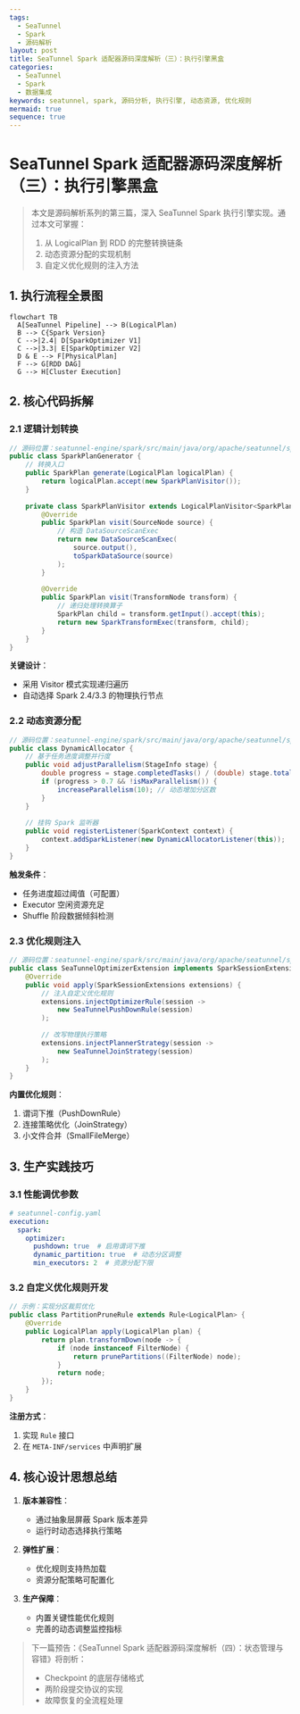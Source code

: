 ```yaml
---
tags:
  - SeaTunnel
  - Spark
  - 源码解析
layout: post
title: SeaTunnel Spark 适配器源码深度解析（三）：执行引擎黑盒
categories:
  - SeaTunnel
  - Spark
  - 数据集成
keywords: seatunnel, spark, 源码分析, 执行引擎, 动态资源, 优化规则
mermaid: true
sequence: true
---
```


# SeaTunnel Spark 适配器源码深度解析（三）：执行引擎黑盒

> 本文是源码解析系列的第三篇，深入 SeaTunnel Spark 执行引擎实现。通过本文可掌握：
>
> 1. 从 LogicalPlan 到 RDD 的完整转换链条
> 2. 动态资源分配的实现机制
> 3. 自定义优化规则的注入方法

## 1. 执行流程全景图

```mermaid
flowchart TB  
  A[SeaTunnel Pipeline] --> B(LogicalPlan)  
  B --> C{Spark Version}  
  C -->|2.4| D[SparkOptimizer V1]  
  C -->|3.3| E[SparkOptimizer V2]  
  D & E --> F[PhysicalPlan]  
  F --> G[RDD DAG]  
  G --> H[Cluster Execution]  
```

## 2. 核心代码拆解

### 2.1 逻辑计划转换

```java
// 源码位置：seatunnel-engine/spark/src/main/java/org/apache/seatunnel/spark/execution/SparkPlanGenerator.java
public class SparkPlanGenerator {
    // 转换入口  
    public SparkPlan generate(LogicalPlan logicalPlan) {
        return logicalPlan.accept(new SparkPlanVisitor());
    }
    
    private class SparkPlanVisitor extends LogicalPlanVisitor<SparkPlan> {
        @Override
        public SparkPlan visit(SourceNode source) {
            // 构造 DataSourceScanExec
            return new DataSourceScanExec(
                source.output(), 
                toSparkDataSource(source)
            );
        }
        
        @Override
        public SparkPlan visit(TransformNode transform) {
            // 递归处理转换算子  
            SparkPlan child = transform.getInput().accept(this);
            return new SparkTransformExec(transform, child);
        }
    }
}
```

**关键设计**：

* 采用 Visitor 模式实现递归遍历
* 自动选择 Spark 2.4/3.3 的物理执行节点

### 2.2 动态资源分配

```java
// 源码位置：seatunnel-engine/spark/src/main/java/org/apache/seatunnel/spark/dynamic/DynamicAllocator.java
public class DynamicAllocator {
    // 基于任务进度调整并行度  
    public void adjustParallelism(StageInfo stage) {
        double progress = stage.completedTasks() / (double) stage.totalTasks();
        if (progress > 0.7 && !isMaxParallelism()) {
            increaseParallelism(10); // 动态增加分区数  
        }
    }
    
    // 挂钩 Spark 监听器  
    public void registerListener(SparkContext context) {
        context.addSparkListener(new DynamicAllocatorListener(this));
    }
}
```

**触发条件**：

* 任务进度超过阈值（可配置）
* Executor 空闲资源充足
* Shuffle 阶段数据倾斜检测

### 2.3 优化规则注入

```java
// 源码位置：seatunnel-engine/spark/src/main/java/org/apache/seatunnel/spark/optimizer/SeaTunnelOptimizerExtension.java
public class SeaTunnelOptimizerExtension implements SparkSessionExtensions {
    @Override
    public void apply(SparkSessionExtensions extensions) {
        // 注入自定义优化规则  
        extensions.injectOptimizerRule(session -> 
            new SeaTunnelPushDownRule(session)
        );
        
        // 改写物理执行策略  
        extensions.injectPlannerStrategy(session ->
            new SeaTunnelJoinStrategy(session)
        );
    }
}
```

**内置优化规则**：

1. 谓词下推（PushDownRule）
2. 连接策略优化（JoinStrategy）
3. 小文件合并（SmallFileMerge）

## 3. 生产实践技巧

### 3.1 性能调优参数

```yaml
# seatunnel-config.yaml
execution:
  spark:
    optimizer:
      pushdown: true  # 启用谓词下推
      dynamic_partition: true  # 动态分区调整
      min_executors: 2  # 资源分配下限
```

### 3.2 自定义优化规则开发

```java
// 示例：实现分区裁剪优化
public class PartitionPruneRule extends Rule<LogicalPlan> {
    @Override
    public LogicalPlan apply(LogicalPlan plan) {
        return plan.transformDown(node -> {
            if (node instanceof FilterNode) {
                return prunePartitions((FilterNode) node);
            }
            return node;
        });
    }
}
```

**注册方式**：

1. 实现 `Rule` 接口
2. 在 `META-INF/services` 中声明扩展

## 4. 核心设计思想总结

1. **版本兼容性**：

   * 通过抽象层屏蔽 Spark 版本差异
   * 运行时动态选择执行策略

2. **弹性扩展**：

   * 优化规则支持热加载
   * 资源分配策略可配置化

3. **生产保障**：

   * 内置关键性能优化规则
   * 完善的动态调整监控指标

> 下一篇预告：《SeaTunnel Spark 适配器源码深度解析（四）：状态管理与容错》将剖析：
>
> * Checkpoint 的底层存储格式
> * 两阶段提交协议的实现
> * 故障恢复的全流程处理
